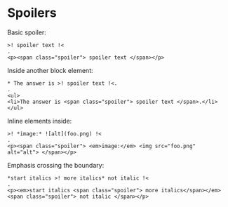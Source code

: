 # Spoilers

Basic spoiler:

```````````````````````````````` example
>! spoiler text !<
.
<p><span class="spoiler"> spoiler text </span></p>
````````````````````````````````

Inside another block element:

```````````````````````````````` example
* The answer is >! spoiler text !<.
.
<ul>
<li>The answer is <span class="spoiler"> spoiler text </span>.</li>
</ul>
````````````````````````````````

Inline elements inside:

```````````````````````````````` example
>! *image:* ![alt](foo.png) !<
.
<p><span class="spoiler"> <em>image:</em> <img src="foo.png" alt="alt"> </span></p>
````````````````````````````````

Emphasis crossing the boundary:

```````````````````````````````` example
*start italics >! more italics* not italic !<
.
<p><em>start italics <span class="spoiler"> more italics</span></em><span class="spoiler"> not italic </span></p>
````````````````````````````````
